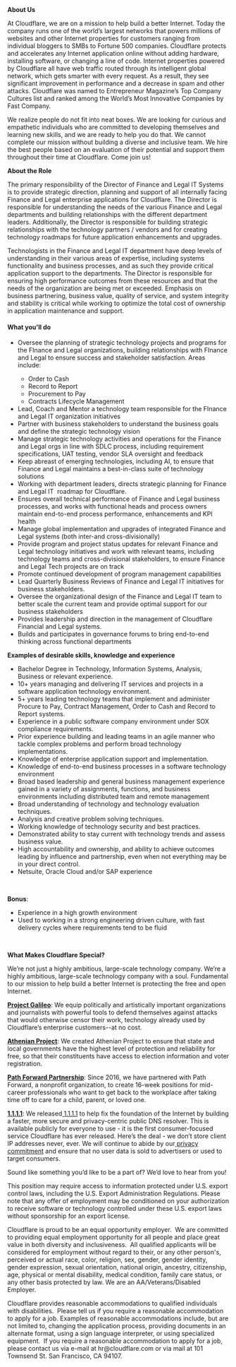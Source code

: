 <div class="content-intro">
	<div><strong>About Us</strong></div>
	<div>
		<p>At Cloudflare, we are on a mission to help build a better Internet. Today the company runs one of the world’s largest networks that powers millions of websites and other Internet properties for customers ranging from individual bloggers to SMBs to Fortune 500 companies. Cloudflare protects and accelerates any Internet application online without adding hardware, installing software, or changing a line of code. Internet properties powered by Cloudflare all have web traffic routed through its intelligent global network, which gets smarter with every request. As a result, they see significant improvement in performance and a decrease in spam and other attacks. Cloudflare was named to Entrepreneur Magazine’s Top Company Cultures list and ranked among the World’s Most Innovative Companies by Fast Company.&nbsp;</p>
		<p><span style="font-weight: 400;">We realize people do not fit into neat boxes. We are looking for curious and empathetic individuals who are committed to developing themselves and learning new skills, and we are ready to help you do that. We cannot complete our mission without building a diverse and inclusive team. We hire the best people based on an evaluation of their potential and support them throughout their time at Cloudflare. Come join us!&nbsp;</span></p>
	</div>
</div>
<p><strong>About the Role</strong></p>
<p>The primary responsibility of the Director of Finance and Legal IT Systems is to provide strategic direction, planning and support of all internally facing Finance and Legal enterprise applications for Cloudflare. The Director is responsible for understanding the needs of the various Finance and Legal departments and building relationships with the different department leaders. Additionally, the Director is responsible for building strategic relationships with the technology partners / vendors and for creating technology roadmaps for future application enhancements and upgrades.&nbsp;</p>
<p>Technologists in the Finance and Legal IT department have deep levels of understanding in their various areas of expertise, including systems functionality and business processes, and as such they provide critical application support to the departments. The Director is responsible for ensuring high performance outcomes from these resources and that the needs of the organization are being met or exceeded. Emphasis on business partnering, business value, quality of service, and system integrity and stability is critical while working to optimize the total cost of ownership in application maintenance and support.</p>
<h4>What you'll do</h4>
<ul>
	<li>Oversee the planning of strategic technology projects and programs for the FInance and Legal organizations, building relationships with FInance and Legal to ensure success and stakeholder satisfaction. Areas include:&nbsp;</li>
	<ul>
		<li>Order to Cash</li>
		<li>Record to Report</li>
		<li>Procurement to Pay</li>
		<li>Contracts Lifecycle Management</li>
	</ul>
	<li>Lead, Coach and Mentor a technology team responsible for the FInance and Legal IT organization initiatives&nbsp;</li>
	<li>Partner with business stakeholders to understand the business goals and define the strategic technology vision</li>
	<li>Manage strategic technology activities and operations for the Finance and Legal orgs in line with SDLC process, including requirement specifications, UAT testing, vendor SLA oversight and feedback</li>
	<li>Keep abreast of emerging technologies, including AI, to ensure that Finance and Legal maintains a best-in-class suite of technology solutions</li>
	<li>Working with department leaders, directs strategic planning for Finance and Legal IT&nbsp; roadmap for Cloudflare.</li>
	<li>Ensures overall technical performance of Finance and Legal business processes, and works with functional heads and process owners maintain end-to-end process performance, enhancements and KPI health</li>
	<li>Manage global implementation and upgrades of integrated Finance and Legal systems (both inter-and cross-divisionally)</li>
	<li>Provide program and project status updates for relevant Finance and Legal technology initiatives and work with relevant teams, including technology teams and cross-divisional stakeholders, to ensure Finance and Legal Tech projects are on track</li>
	<li>Promote continued development of program management capabilities</li>
	<li>Lead Quarterly Business Reviews of Finance and Legal IT initiatives for business stakeholders.&nbsp;</li>
	<li>Oversee the organizational design of the Finance and Legal IT team to better scale the current team and provide optimal support for our business stakeholders</li>
	<li>Provides leadership and direction in the management of Cloudflare Financial and Legal systems.</li>
	<li>Builds and participates in governance forums to bring end-to-end thinking across functional departments</li>
</ul>
<p><strong>Examples of desirable skills, knowledge and experience</strong></p>
<ul>
	<li>Bachelor Degree in Technology, Information Systems, Analysis, Business or relevant experience.</li>
	<li>10+ years managing and delivering IT services and projects in a software application technology environment.</li>
	<li>5+ years leading technology teams that implement and administer Procure to Pay, Contract Management, Order to Cash and Record to Report systems.&nbsp;</li>
	<li>Experience in a public software company environment under SOX compliance requirements.</li>
	<li>Prior experience building and leading teams in an agile manner who tackle complex problems and perform broad technology implementations.</li>
	<li>Knowledge of enterprise application support and implementation.</li>
	<li>Knowledge of end-to-end business processes in a software technology environment</li>
	<li>Broad based leadership and general business management experience gained in a variety of assignments, functions, and business environments including distributed team and remote management</li>
	<li>Broad understanding of technology and technology evaluation techniques.</li>
	<li>Analysis and creative problem solving techniques.</li>
	<li>Working knowledge of technology security and best practices.</li>
	<li>Demonstrated ability to stay current with technology trends and assess business value.</li>
	<li>High accountability and ownership, and ability to achieve outcomes leading by influence and partnership, even when not everything may be in your direct control.</li>
	<li>Netsuite, Oracle Cloud and/or SAP experience</li>
</ul>
<p>&nbsp;</p>
<p><strong>Bonus</strong>:</p>
<ul>
	<li>Experience in a high growth environment</li>
	<li>Used to working in a strong engineering driven culture, with fast delivery cycles where requirements tend to be fluid&nbsp;</li>
</ul>
<p>&nbsp;</p>
<div class="content-conclusion">
	<p><strong>What Makes Cloudflare Special?</strong></p>
	<p><span style="font-weight: 400;">We’re not just a highly ambitious, large-scale technology company. We’re a highly ambitious, large-scale technology company with a soul. Fundamental to our mission to help build a better Internet is protecting the free and open Internet.</span></p>
	<p><a href="https://blog.cloudflare.com/protecting-free-expression-online/"><strong>Project Galileo</strong></a><span style="font-weight: 400;">: We equip politically and artistically important organizations and journalists with powerful tools to defend themselves against attacks that would otherwise censor their work, technology already used by Cloudflare’s enterprise customers--at no cost.</span></p>
	<p><strong><a href="https://www.cloudflare.com/athenian/">Athenian Project</a></strong><span style="font-weight: 400;">: We created Athenian Project to ensure that state and local governments have the highest level of protection and reliability for free, so that their constituents have access to election information and voter registration.</span></p>
	<p><a href="https://blog.cloudflare.com/tag/path-forward/"><strong>Path Forward Partnership</strong></a><span style="font-weight: 400;">: Since 2016, we have partnered with Path Forward, a nonprofit organization, to create 16-week positions for mid-career professionals who want to get back to the workplace after taking time off to care for a child, parent, or loved one.</span></p>
	<p><a href="https://1.1.1.1/"><strong>1.1.1.1</strong></a><span style="font-weight: 400;">: We released</span><a href="https://1.1.1.1/"> <span style="font-weight: 400;">1.1.1.1</span></a><span style="font-weight: 400;"> to help fix the foundation of the Internet by building a faster, more secure and privacy-centric public DNS resolver. This is available publicly for everyone to use - it is the first consumer-focused service Cloudflare has ever released. Here’s the deal - we don’t store client IP addresses never, ever. We will continue to abide by our</span><a href="https://developers.cloudflare.com/1.1.1.1/privacy/public-dns-resolver"> privacy commitment</a><span style="font-weight: 400;"> and ensure that no user data is sold to advertisers or used to target consumers.</span></p>
	<p><span style="font-weight: 400;">Sound like something you’d like to be a part of? We’d love to hear from you!</span></p>
	<p><span style="font-weight: 400;">This position may require access to information protected under U.S. export control laws, including the U.S. Export Administration Regulations. Please note that any offer of employment may be conditioned on your authorization to receive software or technology controlled under these U.S. export laws without sponsorship for an export license.</span></p>
	<p><span style="font-weight: 400;">Cloudflare is proud to be an equal opportunity employer. &nbsp;We are committed to providing equal employment opportunity for all people and place great value in both diversity and inclusiveness. &nbsp;All qualified applicants will be considered for employment without regard to their, or any other person's, perceived or actual</span> <span style="font-weight: 400;">race, color, religion, sex, gender, gender identity, gender expression, sexual orientation, national origin, ancestry, citizenship, age, physical or mental disability, medical condition, family care status, or any other basis protected by law. </span><span style="font-weight: 400;">We are an AA/Veterans/Disabled Employer.</span></p>
	<p><span style="font-weight: 400;">Cloudflare provides reasonable accommodations to qualified individuals with disabilities. &nbsp;Please tell us if you require a reasonable accommodation to apply for a job. Examples of reasonable accommodations include, but are not limited to, changing the application process, providing documents in an alternate format, using a sign language interpreter, or using specialized equipment. &nbsp;If you require a reasonable accommodation to apply for a job, please contact us via e-mail at </span><span style="font-weight: 400;">hr@cloudflare.com</span><span style="font-weight: 400;"> or via mail at 101 Townsend St. San Francisco, CA 94107.</span></p>
</div>